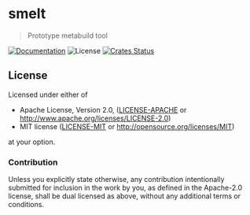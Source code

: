 # smelt

> Prototype metabuild tool

[![Documentation](https://img.shields.io/badge/docs-master-blue.svg)][Documentation]
![License](https://img.shields.io/crates/l/smelt.svg)
[![Crates Status](https://img.shields.io/crates/v/smelt.svg)][Crates.io]

## License

Licensed under either of

* Apache License, Version 2.0, ([LICENSE-APACHE](LICENSE-APACHE) or <http://www.apache.org/licenses/LICENSE-2.0>)
* MIT license ([LICENSE-MIT](LICENSE-MIT) or <http://opensource.org/licenses/MIT>)

at your option.

### Contribution

Unless you explicitly state otherwise, any contribution intentionally
submitted for inclusion in the work by you, as defined in the Apache-2.0
license, shall be dual licensed as above, without any additional terms or
conditions.

[Crates.io]: https://crates.io/crates/smelt
[Documentation]: https://docs.rs/smelt
